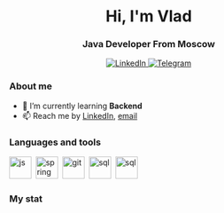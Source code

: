 <div id-"header" align="center">
    <h1>Hi, I'm Vlad</h1>
    <h3>Java Developer From Moscow</h3>
</div>

<div id="socials" align="center">
    <a href="https://www.linkedin.com/in/vladislavkobyzev/">
<img src="https://img. shields. io/badge/LinkedIn-blue?style=for-the-
badge&Llogo=linkedin&logoColor=white" alt="LinkedIn"/>
</a>
<a href="https://t.me/vladkobyzev">
<img src="https://img. shields. io/badge/Telegram-blue?style=for-the-
badge&Llogo=telegram&logoColor=white" alt="Telegram"/>
</a>
</div>

### About me
- 🌱 I’m currently learning **Backend**
- 📫 Reach me by [LinkedIn](https://www.linkedin.com/in/vladislavkobyzev/), [email](mailto:vladkobyzev@gmail.com)


### Languages and tools
<img src="https://cdn.jsdelivr.net/gh/devicons/devicon/icons/java/java-original-wordmark.svg" title="js" width="40" height="40"/>&nbsp;
<img src="https://cdn.jsdelivr.net/gh/devicons/devicon/icons/spring/spring-original-wordmark.svg" title="spring" width="40" height="40"/>&nbsp;
<img src="https://cdn.jsdelivr.net/gh/devicons/devicon/icons/git/git-plain.svg" title="git" width="40" height="40"/>&nbsp;
<img src="https://cdn.jsdelivr.net/gh/devicons/devicon/icons/postgresql/postgresql-original.svg" title="sql" width="40" height="40"/>&nbsp;
<img src="https://cdn.jsdelivr.net/gh/devicons/devicon/icons/docker/docker-original.svg" title="sql" width="40" height="40"/>&nbsp;


### My stat
<div id="stat" align="center">
    <img src="https://github-profile-summary-cards.vercel.app/api/cards/profile-details?username=zincbayz&theme=github_dark" alt=""/>
    <img src="https://github-profile-summary-cards.vercel.app/api/cards/most-commit-language?username=zincbayz&theme=github_dark" alt=""/>
     <img src="https://github-profile-summary-cards.vercel.app/api/cards/stats?username=zincbayz&theme=github_dark" alt=""/>
</div>
